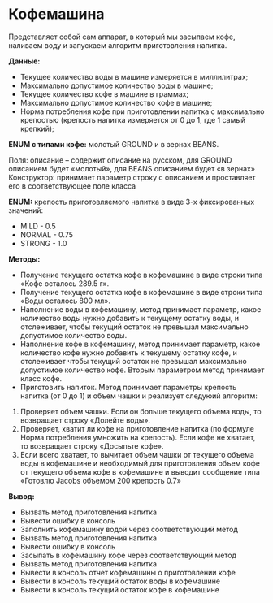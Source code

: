 # **Кофемашина**

Представляет собой сам аппарат, в который мы засыпаем кофе, наливаем воду и запускаем алгоритм приготовления напитка.

**Данные:**

* Текущее количество воды в машине измеряется в миллилитрах;
* Максимально допустимое количество воды в машине;
* Текущее количество кофе в машине в граммах;
* Максимально допустимое количество кофе в машине;
* Норма потребления кофе при приготовлении напитка с максимально крепостью (крепость напитка измеряется от 0 до 1, где 1 самый крепкий);

**ENUM с типами кофе:** молотый GROUND и в зернах BEANS.

Поля: описание – содержит описание на русском, для GROUND описанием будет «молотый», для BEANS описанием будет «в зернах»
Конструктор: принимает параметр строку с описанием и проставляет его в соответствующее поле класса

**ENUM:** крепость приготовляемого напитка в виде 3-х фиксированных значений:
* MILD - 0.5
* NORMAL - 0.75
* STRONG - 1.0


**Методы:**

* Получение текущего остатка кофе в кофемашине в виде строки типа «Кофе осталось 289.5 г».
* Получение текущего остатка кофе в кофемашине в виде строки типа «Воды осталось 800 мл».
* Наполнение воды в кофемашину, метод принимает параметр, какое количество воды нужно добавить к текущему остатку воды, и отслеживает, чтобы текущий остаток не превышал максимально допустимое количество воды.
* Наполнение кофе в кофемашину, метод принимает параметр, какое количество кофе нужно добавить к текущему остатку кофе, и отслеживает чтобы текущий остаток не превышал максимально допустимое количество кофе. Вторым параметром метод принимает класс кофе.
* Приготовить напиток. Метод принимает параметры крепость напитка (от 0 до 1) и объем чашки и реализует следуюий алгоритм:

1. Проверяет объем чашки. Если он больше текущего объема воды, то возвращает строку «Долейте воды».
2. Проверяет, хватит ли кофе на приготовление напитка (по формуле Норма потребления умножить на крепость). Если кофе не хватает, то возвращает строку «Досыпьте кофе».
3. Если всего хватает, то вычитает объем чашки от текущего объема воды в кофемашине и необходимый для приготовления объем кофе от текущего объема кофе в кофемашине и выводит сообщение типа «Готовлю Jacobs объемом 200 крепость 0.7»


**Вывод:**

* Вызвать метод приготовления напитка
* Вывести ошибку в консоль
* Заполнить кофемашину водой через соответствующий метод
* Вызвать метод приготовления напитка
* Вывести ошибку в консоль
* Засыпать в кофемашину кофе через соответствующий метод
* Вызвать метод приготовления напитка
* Вывести в консоль отчет кофемашины о приготовлении кофе
* Вывести в консоль текущий остаток воды в кофемашине
* Вывести в консоль текущий остаток кофе в кофемашине
